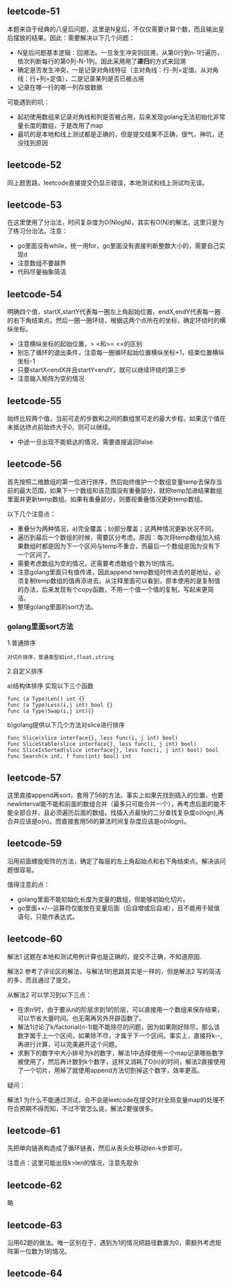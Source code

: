 ## leetcode-51

本题来自于经典的八皇后问题，这里是N皇后，不仅仅需要计算个数，而且输出皇后摆放的结果。因此：需要解决以下几个问题：

- N皇后问题基本逻辑：回溯法。一旦发生冲突则回溯，从第0行到n-1行遍历，依次判断每行的第0列-N-1列。因此采用用了**递归**的方式来回溯
- 确定是否发生冲突，一是记录对角线特征（主对角线：行-列=定值，从对角线：行+列=定值），二是记录某列是否已被占用
- 记录在哪一行的哪一列存放数据

可能遇到的坑：
- 起初使用数组来记录对角线和列是否被占用，后来发现golang无法初始化非常量长度的数组，于是改用了map
- 最坑的是本地和线上测试都是正确的，但是提交结果不正确，很气，神坑，还没找到原因


## leetcode-52

同上题思路，leetcode直接提交仍显示错误，本地测试和线上测试均无误。

## leetcode-53
在这里使用了分治法，时间复杂度为O(NlogN)，其实有O(N)的解法，这里只是为了练习分治法。注意：

- go里面没有while，统一用for，go里面没有直接判断整数大小的，需要自己实现d
- 注意数组不要越界
- 代码尽量抽象简洁 

## leetcode-54
明确四个值，startX,startY代表每一圈左上角起始位置，endX,endY代表每一圈的右下角结束点。然后一圈一圈环绕，根据这两个点所在的坐标，确定环绕时的横纵坐标。

- 注意横纵坐标的起始位置，> <和>= <=的区别
- 别忘了循环的退出条件，注意每一圈循环起始位置横纵坐标+1，结束位置横纵坐标-1
- 只要startX<endX并且startY<endY，就可以继续环绕的第三步
- 注意输入矩阵为空的情况

## leetcode-55
始终比较两个值，当前可走的步数和之间的数组里可走的最大步程。如果这个值在未抵达终点前始终大于0，则可以继续。

- 中途一旦出现不能抵达的情况，需要直接返回false.

## leetcode-56
首先按照二维数组的第一位进行排序，然后始终维护一个数组变量temp去保存当前的最大范围，如果下一个数组和该范围没有重叠部分，就把temp加进结果数组里面并更新temp数组。如果有重叠部分，则要视重叠情况更新temp数组。

以下几个注意点：

- 重叠分为两种情况，a)完全覆盖；b)部分覆盖；这两种情况更新状况不同。
- 遍历到最后一个数组的时候，需要区分考虑。原因：每次将temp数组加入结果数组时都是因为下一个区间与temp不重合，而最后一个数组是因为没有下一个区间了。
- 需要考虑数组为空的情况，还需要考虑数组个数为1的情况。
- 注意golang里面只有值传递，因此append temp数组时传进去的是地址，必须复制temp数组的值再添进去。从注释里面可以看到，原本使用的是复制值的办法，后来发现有个copy函数，不用一个值一个值的复制，写起来更简洁。
- 整理golang里面的sort方法。


### golang里面sort方法 ###
  1.普通排序 

    对切片排序，普通类型如int,float,string
    
  2.自定义排序

   a)结构体排序
   实现以下三个函数

    func (a Type)Len() int {}
    func (a Type)Less(i,j int) bool {}
    func (a Type)Swap(i,j int){}

   b)golang提供以下几个方法对slice进行排序

    func Slice(slice interface{}, less func(i, j int) bool) 
    func SliceStable(slice interface{}, less func(i, j int) bool) 
    func SliceIsSorted(slice interface{}, less func(i, j int) bool) bool 
    func Search(n int, f func(int) bool) int
  

## leetcode-57

这里直接append再sort，套用了56的方法。事实上如果先找到插入的位置，也要newInterval能不能和前面的数组合并（最多只可能合并一个），再考虑后面的能不能全部合并，且必须遍历后面的数组。找插入点最快的二分查找复杂度o(logn),再合并应该是o(n)。而直接套用56的算法时间复杂度应该是o(nlogn)。

## leetcode-59
沿用前面螺旋矩阵的方法，确定了每层的左上角起始点和右下角结束点。解决该问题很容易。

值得注意的点：

- golang里面不能初始化长度为变量的数组，但能够初始化切片。
- go里面++/--运算符仅能放在变量后面（后自增或后自减），且不能用于赋值语句，只能作表达式。

## leetcode-60

解法1 这题在本地和测试用例计算也是正确的，提交不正确，不知道原因.

解法2 参考了评论区的解法，与解法1的思路其实是一样的，但是解法2 写的简洁的多，而且通过了提交。

从解法2 可以学习到以下三点：
- 在求n!时，由于要从n的阶层求到1的阶层，可以直接用一个数组来保存结果，可以节省大量时间。也无需再另外开辟函数了。
- 解法1讨论了k/factorial(n-1)能不能除尽的问题，因为如果刚好除尽，那么该数字属于上一个区间，如果除不尽，才属于下一个区间。事实上，直接将k--,再进行计算，可以完美避开这个问题。
- 求剩下的数字中大小排号为k的数字，解法1中选择使用一个map记录哪些数字被使用了，然后再计数到k个数字，这样又消耗了O(n)的时间，解法2直接使用了一个切片，用掉了就使用append方法切割掉这个数字，效率更高。

疑问：

解法1 为什么不能通过测试，会不会是leetcode在提交时对全局变量map的处理不符合预期不得而知，不过不管怎么说，解法2要强很多。

## leetcode-61
先把单向链表构造成了循环链表，然后从表头处移动len-k步即可。

注意点：这里可能出现k>len的情况，注意先取余

## leetcode-62
略

## leetcode-63
沿用62题的做法。唯一区别在于，遇到为1的情况把路径数置为0，需额外考虑矩阵第一位数为1的情况。

## leetcode-64